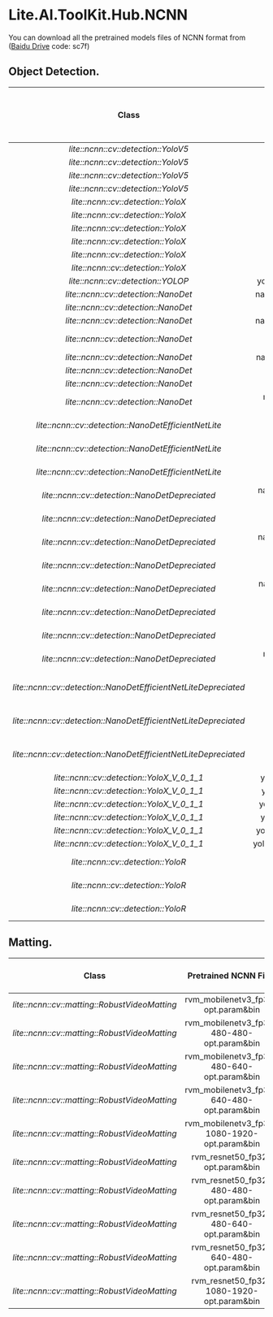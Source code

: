 # Lite.AI.ToolKit.Hub.NCNN  

You can download all the pretrained models files of NCNN format from ([Baidu Drive](https://pan.baidu.com/s/1hlnqyNsFbMseGFWscgVhgQ) code: sc7f)

## Object Detection.

<div id="lite.ai.toolkit.hub.ncnn-object-detection"></div>

|                 Class                 |      Pretrained NCNN Files      |              Rename or Converted From (Repo)              | Size  |
| :-----------------------------------: | :-----------------------------: | :-------------------------------------------------------: | :---: |
|     *lite::ncnn::cv::detection::YoloV5*     |          yolov5l.opt.param&bin            |      [yolov5](https://github.com/ultralytics/yolov5)      | 188Mb |
|     *lite::ncnn::cv::detection::YoloV5*     |          yolov5m.opt.param&bin            |      [yolov5](https://github.com/ultralytics/yolov5)      | 85Mb  |
|     *lite::ncnn::cv::detection::YoloV5*     |          yolov5s.opt.param&bin            |      [yolov5](https://github.com/ultralytics/yolov5)      | 29Mb  |
|     *lite::ncnn::cv::detection::YoloV5*     |          yolov5x.opt.param&bin            |      [yolov5](https://github.com/ultralytics/yolov5)      | 351Mb | 
|     *lite::ncnn::cv::detection::YoloX*      |          yolox_x.opt.param&bin           |  [YOLOX](https://github.com/Megvii-BaseDetection/YOLOX)   | 378Mb |
|     *lite::ncnn::cv::detection::YoloX*      |          yolox_l.opt.param&bin           |  [YOLOX](https://github.com/Megvii-BaseDetection/YOLOX)   | 207Mb |
|     *lite::ncnn::cv::detection::YoloX*      |          yolox_m.opt.param&bin          |  [YOLOX](https://github.com/Megvii-BaseDetection/YOLOX)   | 97Mb  |
|     *lite::ncnn::cv::detection::YoloX*      |          yolox_s.opt.param&bin           |  [YOLOX](https://github.com/Megvii-BaseDetection/YOLOX)   | 34Mb  |
|     *lite::ncnn::cv::detection::YoloX*      |         yolox_tiny.opt.param&bin         |  [YOLOX](https://github.com/Megvii-BaseDetection/YOLOX)   | 19Mb  |
|     *lite::ncnn::cv::detection::YoloX*      |         yolox_nano.opt.param&bin         |  [YOLOX](https://github.com/Megvii-BaseDetection/YOLOX)   | 3.5Mb |
|     *lite::ncnn::cv::detection::YOLOP*      |          yolop-640-640.opt.param&bin           |  [YOLOP](https://github.com/hustvl/YOLOP)   | 30Mb  |
| *lite::ncnn::cv::detection::NanoDet* |    nanodet_m_0.5x-opt.param&bin     |       [nanodet](https://github.com/RangiLyu/nanodet)       | 1.1Mb  |
| *lite::ncnn::cv::detection::NanoDet* |    nanodet_m-opt.param&bin     |       [nanodet](https://github.com/RangiLyu/nanodet)       | 3.6Mb  |
| *lite::ncnn::cv::detection::NanoDet* |    nanodet_m_1.5x-opt.param&bin     |       [nanodet](https://github.com/RangiLyu/nanodet)       | 7.9Mb  |
| *lite::ncnn::cv::detection::NanoDet* |    nanodet_m_1.5x_416-opt.param&bin     |       [nanodet](https://github.com/RangiLyu/nanodet)       | 7.9Mb  |
| *lite::ncnn::cv::detection::NanoDet* |    nanodet_m_416-opt.param&bin     |       [nanodet](https://github.com/RangiLyu/nanodet)       | 3.6Mb  |
| *lite::ncnn::cv::detection::NanoDet* |    nanodet_g-opt.param&bin     |       [nanodet](https://github.com/RangiLyu/nanodet)       | 14Mb  |
| *lite::ncnn::cv::detection::NanoDet* |    nanodet_t-opt.param&bin     |       [nanodet](https://github.com/RangiLyu/nanodet)       | 5.1Mb  |
| *lite::ncnn::cv::detection::NanoDet* |    nanodet-RepVGG-A0_416-opt.param&bin     |       [nanodet](https://github.com/RangiLyu/nanodet)       | 26Mb  |
| *lite::ncnn::cv::detection::NanoDetEfficientNetLite* |    nanodet-EfficientNet-Lite0_320-opt.param&bin     |       [nanodet](https://github.com/RangiLyu/nanodet)       | 12Mb  |
| *lite::ncnn::cv::detection::NanoDetEfficientNetLite* |    nanodet-EfficientNet-Lite1_416-opt.param&bin     |       [nanodet](https://github.com/RangiLyu/nanodet)       | 15Mb  |
| *lite::ncnn::cv::detection::NanoDetEfficientNetLite* |    nanodet-EfficientNet-Lite2_512-opt.param&bin     |       [nanodet](https://github.com/RangiLyu/nanodet)       | 18Mb  |
| *lite::ncnn::cv::detection::NanoDetDepreciated* |    nanodet_m_0.5x-depreciated-opt.param&bin     |       [nanodet](https://github.com/RangiLyu/nanodet)       | 1.1Mb  |
| *lite::ncnn::cv::detection::NanoDetDepreciated* |    nanodet_m-depreciated-opt.param&bin     |       [nanodet](https://github.com/RangiLyu/nanodet)       | 3.6Mb  |
| *lite::ncnn::cv::detection::NanoDetDepreciated* |    nanodet_m_1.5x-depreciated-opt.param&bin     |       [nanodet](https://github.com/RangiLyu/nanodet)       | 7.9Mb  |
| *lite::ncnn::cv::detection::NanoDetDepreciated* |    nanodet_m_1.5x_416-depreciated-opt.param&bin     |       [nanodet](https://github.com/RangiLyu/nanodet)       | 7.9Mb  |
| *lite::ncnn::cv::detection::NanoDetDepreciated* |    nanodet_m_416-depreciated-opt.param&bin     |       [nanodet](https://github.com/RangiLyu/nanodet)       | 3.6Mb  |
| *lite::ncnn::cv::detection::NanoDetDepreciated* |    nanodet_g-depreciated-opt.param&bin     |       [nanodet](https://github.com/RangiLyu/nanodet)       | 14Mb  |
| *lite::ncnn::cv::detection::NanoDetDepreciated* |    nanodet_t-depreciated-opt.param&bin     |       [nanodet](https://github.com/RangiLyu/nanodet)       | 5.1Mb  |
| *lite::ncnn::cv::detection::NanoDetDepreciated* |    nanodet-RepVGG-A0_416-depreciated-opt.param&bin     |       [nanodet](https://github.com/RangiLyu/nanodet)       | 26Mb  |
| *lite::ncnn::cv::detection::NanoDetEfficientNetLiteDepreciated* |    nanodet-EfficientNet-Lite0_320-depreciated-opt.param&bin     |       [nanodet](https://github.com/RangiLyu/nanodet)       | 12Mb  |
| *lite::ncnn::cv::detection::NanoDetEfficientNetLiteDepreciated* |    nanodet-EfficientNet-Lite1_416-depreciated-opt.param&bin     |       [nanodet](https://github.com/RangiLyu/nanodet)       | 15Mb  |
| *lite::ncnn::cv::detection::NanoDetEfficientNetLiteDepreciated* |    nanodet-EfficientNet-Lite2_512-depreciated-opt.param&bin     |       [nanodet](https://github.com/RangiLyu/nanodet)       | 18Mb  |
|     *lite::ncnn::cv::detection::YoloX_V_0_1_1*      |          yolox_x_v0.1.1.opt.param&bin           |  [YOLOX](https://github.com/Megvii-BaseDetection/YOLOX)   | 378Mb |
|     *lite::ncnn::cv::detection::YoloX_V_0_1_1*      |          yolox_l_v0.1.1.opt.param&bin           |  [YOLOX](https://github.com/Megvii-BaseDetection/YOLOX)   | 207Mb |
|     *lite::ncnn::cv::detection::YoloX_V_0_1_1*      |          yolox_m_v0.1.1.opt.param&bin           |  [YOLOX](https://github.com/Megvii-BaseDetection/YOLOX)   | 97Mb  |
|     *lite::ncnn::cv::detection::YoloX_V_0_1_1*      |          yolox_s_v0.1.1.opt.param&bin           |  [YOLOX](https://github.com/Megvii-BaseDetection/YOLOX)   | 34Mb  |
|     *lite::ncnn::cv::detection::YoloX_V_0_1_1*      |         yolox_tiny_v0.1.1.opt.param&bin         |  [YOLOX](https://github.com/Megvii-BaseDetection/YOLOX)   | 19Mb  |
|     *lite::ncnn::cv::detection::YoloX_V_0_1_1*      |         yolox_nano_v0.1.1.opt.param&bin         |  [YOLOX](https://github.com/Megvii-BaseDetection/YOLOX)   | 3.5Mb |
|     *lite::ncnn::cv::detection::YoloR*     |          yolor-p6-320-320.opt.param&bin            |      [yolor](https://github.com/WongKinYiu/yolor)      | 157Mb |
|     *lite::ncnn::cv::detection::YoloR*     |          yolor-p6-640-640.opt.param&bin            |      [yolor](https://github.com/WongKinYiu/yolor)      | 157Mb  |
|     *lite::ncnn::cv::detection::YoloR*     |          yolor-ssss-s2d-640-640.opt.param&bin            |      [yolor](https://github.com/WongKinYiu/yolor)      | 50Mb  |


## Matting.

<div id="lite.ai.toolkit.hub.ncnn-matting"></div>

|                Class                | Pretrained NCNN Files |              Rename or Converted From (Repo)              | Size  |
| :---------------------------------: | :-------------------: | :-------------------------------------------------------: | :---: |
| *lite::ncnn::cv::matting::RobustVideoMatting* |   rvm_mobilenetv3_fp32-opt.param&bin   | [RobustVideoMatting](https://github.com/PeterL1n/RobustVideoMatting) | 14Mb |
| *lite::ncnn::cv::matting::RobustVideoMatting* |   rvm_mobilenetv3_fp32-480-480-opt.param&bin   | [RobustVideoMatting](https://github.com/PeterL1n/RobustVideoMatting) | 14Mb |
| *lite::ncnn::cv::matting::RobustVideoMatting* |   rvm_mobilenetv3_fp32-480-640-opt.param&bin   | [RobustVideoMatting](https://github.com/PeterL1n/RobustVideoMatting) | 14Mb |
| *lite::ncnn::cv::matting::RobustVideoMatting* |   rvm_mobilenetv3_fp32-640-480-opt.param&bin   | [RobustVideoMatting](https://github.com/PeterL1n/RobustVideoMatting) | 14Mb |
| *lite::ncnn::cv::matting::RobustVideoMatting* |   rvm_mobilenetv3_fp32-1080-1920-opt.param&bin   | [RobustVideoMatting](https://github.com/PeterL1n/RobustVideoMatting) | 14Mb |
| *lite::ncnn::cv::matting::RobustVideoMatting* |   rvm_resnet50_fp32-opt.param&bin   | [RobustVideoMatting](https://github.com/PeterL1n/RobustVideoMatting) | 50Mb |
| *lite::ncnn::cv::matting::RobustVideoMatting* |   rvm_resnet50_fp32-480-480-opt.param&bin   | [RobustVideoMatting](https://github.com/PeterL1n/RobustVideoMatting) | 50Mb |
| *lite::ncnn::cv::matting::RobustVideoMatting* |   rvm_resnet50_fp32-480-640-opt.param&bin   | [RobustVideoMatting](https://github.com/PeterL1n/RobustVideoMatting) | 50Mb |
| *lite::ncnn::cv::matting::RobustVideoMatting* |   rvm_resnet50_fp32-640-480-opt.param&bin   | [RobustVideoMatting](https://github.com/PeterL1n/RobustVideoMatting) | 50Mb |
| *lite::ncnn::cv::matting::RobustVideoMatting* |   rvm_resnet50_fp32-1080-1920-opt.param&bin   | [RobustVideoMatting](https://github.com/PeterL1n/RobustVideoMatting) | 50Mb |


